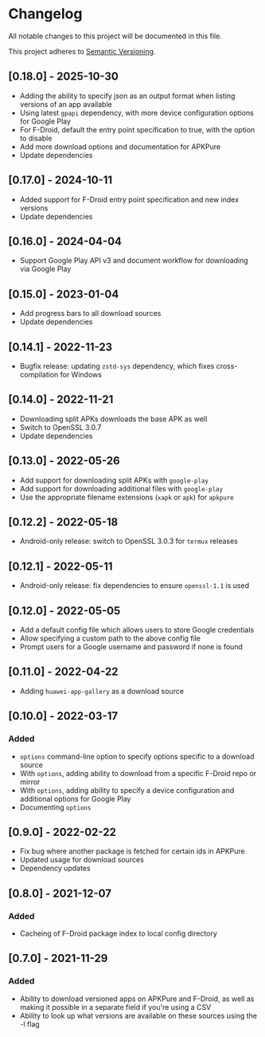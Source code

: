 # Changelog

All notable changes to this project will be documented in this file.

This project adheres to [Semantic Versioning](https://semver.org/spec/v2.0.0.html).

## [0.18.0] - 2025-10-30
- Adding the ability to specify json as an output format when listing versions of an app available
- Using latest `gpapi` dependency, with more device configuration options for Google Play
- For F-Droid, default the entry point specification to true, with the option to disable
- Add more download options and documentation for APKPure
- Update dependencies

## [0.17.0] - 2024-10-11
- Added support for F-Droid entry point specification and new index versions
- Update dependencies

## [0.16.0] - 2024-04-04
- Support Google Play API v3 and document workflow for downloading via Google Play

## [0.15.0] - 2023-01-04
- Add progress bars to all download sources
- Update dependencies

## [0.14.1] - 2022-11-23
- Bugfix release: updating `zstd-sys` dependency, which fixes cross-compilation for Windows

## [0.14.0] - 2022-11-21
- Downloading split APKs downloads the base APK as well
- Switch to OpenSSL 3.0.7
- Update dependencies

## [0.13.0] - 2022-05-26
- Add support for downloading split APKs with `google-play`
- Add support for downloading additional files with `google-play`
- Use the appropriate filename extensions (`xapk` or `apk`) for `apkpure`

## [0.12.2] - 2022-05-18
- Android-only release: switch to OpenSSL 3.0.3 for `termux` releases

## [0.12.1] - 2022-05-11
- Android-only release: fix dependencies to ensure `openssl-1.1` is used

## [0.12.0] - 2022-05-05
- Add a default config file which allows users to store Google credentials
- Allow specifying a custom path to the above config file
- Prompt users for a Google username and password if none is found

## [0.11.0] - 2022-04-22
- Adding `huawei-app-gallery` as a download source

## [0.10.0] - 2022-03-17
### Added
- `options` command-line option to specify options specific to a download source
- With `options`, adding ability to download from a specific F-Droid repo or mirror
- With `options`, adding ability to specify a device configuration and additional options for Google Play
- Documenting `options`

## [0.9.0] - 2022-02-22
- Fix bug where another package is fetched for certain ids in APKPure
- Updated usage for download sources
- Dependency updates

## [0.8.0] - 2021-12-07
### Added
- Cacheing of F-Droid package index to local config directory

## [0.7.0] - 2021-11-29
### Added
- Ability to download versioned apps on APKPure and F-Droid, as well as making it possible in a separate field if you're using a CSV
- Ability to look up what versions are available on these sources using the -l flag
